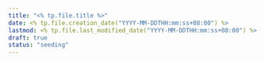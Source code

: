 ```yaml
---
title: "<% tp.file.title %>"
date: <% tp.file.creation_date("YYYY-MM-DDTHH:mm:ss+08:00") %>
lastmod: <% tp.file.last_modified_date("YYYY-MM-DDTHH:mm:ss+08:00") %>
draft: true
status: "seeding"
---
```

